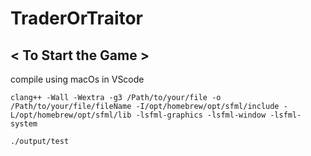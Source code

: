 # TraderOrTraitor
## < To Start the Game >
compile using macOs in VScode
```
clang++ -Wall -Wextra -g3 /Path/to/your/file -o /Path/to/your/file/fileName -I/opt/homebrew/opt/sfml/include -L/opt/homebrew/opt/sfml/lib -lsfml-graphics -lsfml-window -lsfml-system
```
```
./output/test
```
